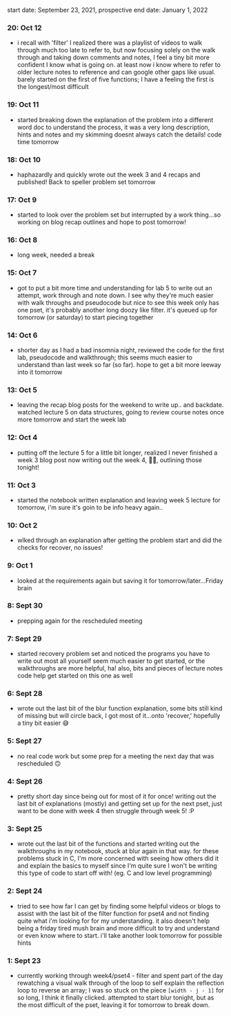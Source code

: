 start date: September 23, 2021, prospective end date: January 1, 2022

### 20: Oct 12
- i recall with 'filter' I realized there was a playlist of videos to walk through much too late to refer to, but now focusing solely on the walk through and taking down comments and notes, I feel a tiny bit more confident I know what is going on. at least now i know where to refer to older lecture notes to reference and can google other gaps like usual. barely started on the first of five functions; I have a feeling the first is the longest/most difficult

### 19: Oct 11
- started breaking down the explanation of the problem into a different word doc to understand the process, it was a very long description, hints and notes and my skimming doesnt always catch the details! code time tomorrow

### 18: Oct 10
- haphazardly and quickly wrote out the week 3 and 4 recaps and published! Back to speller problem set tomorrow

### 17: Oct 9
- started to look over the problem set but interrupted by a work thing...so working on blog recap outlines and hope to post tomorrow!

### 16: Oct 8
- long week, needed a break

### 15: Oct 7
- got to put a bit more time and understanding for lab 5 to write out an attempt, work through and note down. I see why they're much easier with walk throughs and pseudocode but nice to see this week only has one pset, it's probably another long doozy like filter. it's queued up for tomorrow (or saturday) to start piecing together

### 14: Oct 6
- shorter day as I had a bad insomnia night, reviewed the code for the first lab, pseudocode and walkthrough; this seems much easier to understand than last week so far (so far). hope to get a bit more leeway into it tomorrow

### 13: Oct 5
- leaving the recap blog posts for the weekend to write up.. and backdate. watched lecture 5 on data structures, going to review course notes once more tomorrow and start the week lab

### 12: Oct 4
- putting off the lecture 5 for a little bit longer, realized I never finished a week 3 blog post now writing out the week 4, 🤦‍♀️, outlining those tonight!

### 11: Oct 3
- started the notebook written explanation and leaving week 5 lecture for tomorrow, i'm sure it's goin to be info heavy again..

### 10: Oct 2
- wlked through an explanation after getting the problem start and did the checks for recover, no issues!

### 9: Oct 1
- looked at the requirements again but saving it for tomorrow/later...Friday brain

### 8: Sept 30
- prepping again for the rescheduled meeting

### 7: Sept 29
- started recovery problem set and noticed the programs you have to write out most all yourself seem much easier to get started, or the walkthroughs are more helpful, ha! also, bits and pieces of lecture notes code help get started on this one as well

### 6: Sept 28
- wrote out the last bit of the blur function explanation, some bits still kind of missing but will circle back, I got most of it...onto 'recover,' hopefully a tiny bit easier 😅

### 5: Sept 27
- no real code work but some prep for a meeting the next day that was rescheduled 🙃

### 4: Sept 26
- pretty short day since being out for most of it for once! writing out the last bit of explanations (mostly) and getting set up for the next pset, just want to be done with week 4 then struggle through week 5! :P

### 3: Sept 25
- wrote out the last bit of the functions and started writing out the walkthroughs in my notebook, stuck at blur again in that way. for these problems stuck in C, I'm more concerned with seeing how others did it and explain the basics to myself since I'm quite sure I won't be writing this type of code to start off with! (eg. C and low level programming)

### 2: Sept 24
- tried to see how far I can get by finding some helpful videos or blogs to assist with the last bit of the filter function for pset4 and not finding quite what i'm looking for for my understanding. it also doesn't help being a friday tired mush brain and more difficult to try and understand or even know where to start. i'll take another look tomorrow for possible hints

### 1: Sept 23
- currently working through week4/pset4 - filter and spent part of the day rewatching a visual walk through of the loop to self explain the reflection loop to reverse an array; I was so stuck on the piece <code>[width - j - 1]</code> for so long, I think it finally clicked. attempted to start blur tonight, but as the most difficult of the pset, leaving it for tomorrow to break down.
